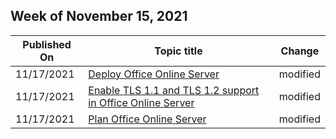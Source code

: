 <!-- This file is generated automatically each week. Changes made to this file will be overwritten.-->



## Week of November 15, 2021


| Published On |Topic title | Change |
|------|------------|--------|
| 11/17/2021 | [Deploy Office Online Server](/OfficeOnlineServer/deploy-office-online-server) | modified |
| 11/17/2021 | [Enable TLS 1.1 and TLS 1.2 support in Office Online Server](/OfficeOnlineServer/enable-tls-1-1-and-tls-1-2-support-in-office-online-server) | modified |
| 11/17/2021 | [Plan Office Online Server](/OfficeOnlineServer/plan-office-online-server) | modified |
